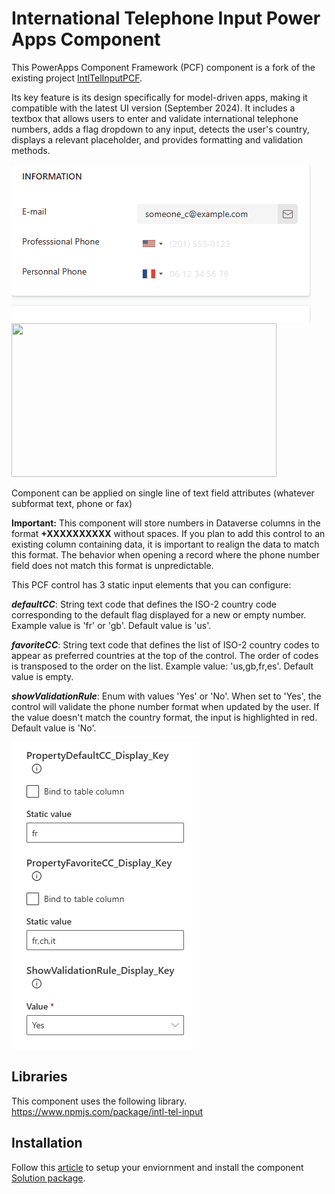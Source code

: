 # International Telephone Input Power Apps Component
This PowerApps Component Framework (PCF) component is a fork of the existing project  <a href="https://github.com/OGcanviz/IntlTelInputPCF">IntlTelInputPCF</a>. 

Its key feature is its design specifically for model-driven apps, making it compatible with the latest UI version (September 2024). It includes a textbox that allows users to enter and validate international telephone numbers, adds a flag dropdown to any input, detects the user's country, displays a relevant placeholder, and provides formatting and validation methods.


<img src="https://github.com/rafaelbatista6/IntlTelInputPCF/blob/master/images/IntlTelInput.gif">
<img src="https://raw.github.com/OGcanviz/IntlTelInputPCF/master/images/vanilla.png" width="424px" height="246px">







Component can be applied on single line of text field attributes (whatever subformat text, phone or fax)

**Important:** This component will store numbers in Dataverse columns in the format **+XXXXXXXXXX** without spaces. If you plan to add this control to an existing column containing data, it is important to realign the data to match this format. The behavior when opening a record where the phone number field does not match this format is unpredictable.


This PCF control has 3 static input elements that you can configure:

***defaultCC***: String text code that defines the ISO-2 country code corresponding to the default flag displayed for a new or empty number. Example value is 'fr' or 'gb'. Default value is 'us'.

***favoriteCC***: String text code that defines the list of ISO-2 country codes to appear as preferred countries at the top of the control. The order of codes is transposed to the order on the list. Example value: 'us,gb,fr,es'. Default value is empty.

***showValidationRule***: Enum with values 'Yes' or 'No'. When set to 'Yes', the control will validate the phone number format when updated by the user. If the value doesn't match the country format, the input is highlighted in red. Default value is 'No'.

<img src="https://github.com/rafaelbatista6/IntlTelInputPCF/blob/master/images/CaptureScreen.PNG">

## Libraries
This component uses the following library.
https://www.npmjs.com/package/intl-tel-input

## Installation
Follow this [article](https://docs.microsoft.com/en-us/powerapps/developer/component-framework/component-framework-for-canvas-apps) to setup your enviornment and install the component [Solution package](https://github.com/OGcanviz/IntlTelInputPCF/tree/master/releases).
